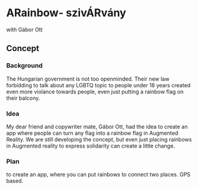# ARainbow- szivÁRvány
with Gábor Ott

## Concept
### Background 
The Hungarian government is not too openminded. Their new law forbidding to talk about any LGBTQ topic to people under 18 years created even more violance towards people, even just putting a rainbow flag on their balcony.  
### Idea
My dear friend and copywriter mate, Gábor Ott, had the idea to create an app where people can turn any flag into a rainbow flag in Augmented Reality. 
We are still developing the concept, but even just placing rainbows in Augmented reality to express solidarity can create a little change. 
### Plan
to create an app, where you can put rainbows to connect two places.
GPS based. 


